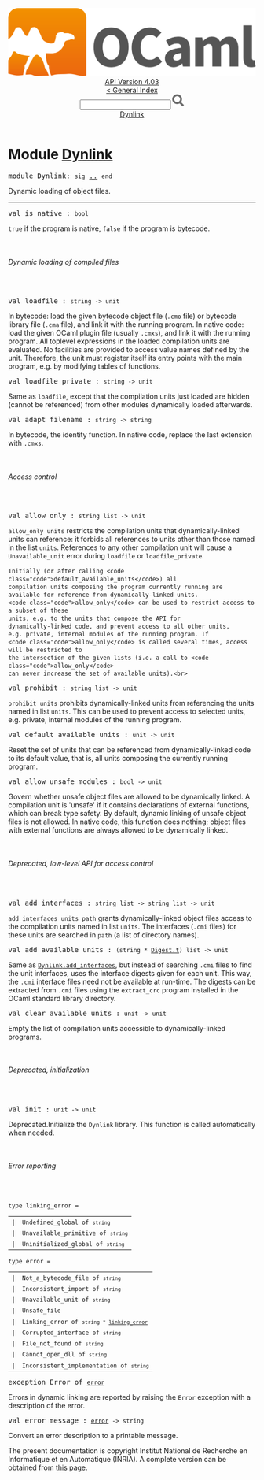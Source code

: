 <!-- ((! set title API !)) ((! set documentation !)) ((! set api !)) ((! set nobreadcrumb !)) -->
<div class="api"><header><nav class="toc brand"><a class="brand" href="https://ocaml.org/"><img src="colour-logo-gray.svg" class="svg" alt="OCaml"></a></nav><nav class="toc"><div class="toc_version"><a href="/docs" id="version-select">API Version 4.03</a></div><a href="index.html">&lt; General Index</a><div class="api_search"><input type="text" name="apisearch" id="api_search" oninput="mySearch(false);" onkeypress="this.oninput();" onclick="this.oninput();" onpaste="this.oninput();">
<img src="search_icon.svg" alt="Search" class="svg" onclick="mySearch(false)"></div>
<div id="search_results"></div><div class="toc_title"><a href="#top">Dynlink</a></div><ul></ul></nav></header>

<h1>Module <a href="type_Dynlink.html">Dynlink</a></h1>

<pre><span class="keyword">module</span> Dynlink: <code class="code"><span class="keyword">sig</span></code> <a href="Dynlink.html">..</a> <code class="code"><span class="keyword">end</span></code></pre><div class="info module top">
Dynamic loading of object files.<br>
</div>
<hr width="100%">

<pre><span id="VALis_native"><span class="keyword">val</span> is_native</span> : <code class="type">bool</code></pre><div class="info ">
<code class="code"><span class="keyword">true</span></code> if the program is native,
    <code class="code"><span class="keyword">false</span></code> if the program is bytecode.<br>
</div>
<br>
<h6 id="6_Dynamicloadingofcompiledfiles">Dynamic loading of compiled files</h6><br>

<pre><span id="VALloadfile"><span class="keyword">val</span> loadfile</span> : <code class="type">string -&gt; unit</code></pre><div class="info ">
In bytecode: load the given bytecode object file (<code class="code">.cmo</code> file) or
    bytecode library file (<code class="code">.cma</code> file), and link it with the running
    program. In native code: load the given OCaml plugin file (usually
    <code class="code">.cmxs</code>), and link it with the running
    program.
    All toplevel expressions in the loaded compilation units
    are evaluated. No facilities are provided to
    access value names defined by the unit. Therefore, the unit
    must register itself its entry points with the main program,
    e.g. by modifying tables of functions.<br>
</div>

<pre><span id="VALloadfile_private"><span class="keyword">val</span> loadfile_private</span> : <code class="type">string -&gt; unit</code></pre><div class="info ">
Same as <code class="code">loadfile</code>, except that the compilation units just loaded
    are hidden (cannot be referenced) from other modules dynamically
    loaded afterwards.<br>
</div>

<pre><span id="VALadapt_filename"><span class="keyword">val</span> adapt_filename</span> : <code class="type">string -&gt; string</code></pre><div class="info ">
In bytecode, the identity function. In native code, replace the last
    extension with <code class="code">.cmxs</code>.<br>
</div>
<br>
<h6 id="6_Accesscontrol">Access control</h6><br>

<pre><span id="VALallow_only"><span class="keyword">val</span> allow_only</span> : <code class="type">string list -&gt; unit</code></pre><div class="info ">
<code class="code">allow_only units</code> restricts the compilation units that
    dynamically-linked units can reference: it forbids all references
    to units other than those named in the list <code class="code">units</code>. References
    to any other compilation unit will cause a <code class="code"><span class="constructor">Unavailable_unit</span></code>
    error during <code class="code">loadfile</code> or <code class="code">loadfile_private</code>.
<p>

    Initially (or after calling <code class="code">default_available_units</code>) all
    compilation units composing the program currently running are
    available for reference from dynamically-linked units.
    <code class="code">allow_only</code> can be used to restrict access to a subset of these
    units, e.g. to the units that compose the API for
    dynamically-linked code, and prevent access to all other units,
    e.g. private, internal modules of the running program. If
    <code class="code">allow_only</code> is called several times, access will be restricted to
    the intersection of the given lists (i.e. a call to <code class="code">allow_only</code>
    can never increase the set of available units).<br>
</p></div>

<pre><span id="VALprohibit"><span class="keyword">val</span> prohibit</span> : <code class="type">string list -&gt; unit</code></pre><div class="info ">
<code class="code">prohibit units</code> prohibits dynamically-linked units from referencing
    the units named in list <code class="code">units</code>.  This can be used to prevent
    access to selected units, e.g. private, internal modules of
    the running program.<br>
</div>

<pre><span id="VALdefault_available_units"><span class="keyword">val</span> default_available_units</span> : <code class="type">unit -&gt; unit</code></pre><div class="info ">
Reset the set of units that can be referenced from dynamically-linked
    code to its default value, that is, all units composing the currently
    running program.<br>
</div>

<pre><span id="VALallow_unsafe_modules"><span class="keyword">val</span> allow_unsafe_modules</span> : <code class="type">bool -&gt; unit</code></pre><div class="info ">
Govern whether unsafe object files are allowed to be
    dynamically linked. A compilation unit is 'unsafe' if it contains
    declarations of external functions, which can break type safety.
    By default, dynamic linking of unsafe object files is
    not allowed. In native code, this function does nothing; object files
    with external functions are always allowed to be dynamically linked.<br>
</div>
<br>
<h6 id="6_DeprecatedlowlevelAPIforaccesscontrol">Deprecated, low-level API for access control</h6><br>

<pre><span id="VALadd_interfaces"><span class="keyword">val</span> add_interfaces</span> : <code class="type">string list -&gt; string list -&gt; unit</code></pre><div class="info ">
<code class="code">add_interfaces units path</code> grants dynamically-linked object
    files access to the compilation  units named in list <code class="code">units</code>.
    The interfaces (<code class="code">.cmi</code> files) for these units are searched in
    <code class="code">path</code> (a list of directory names).<br>
</div>

<pre><span id="VALadd_available_units"><span class="keyword">val</span> add_available_units</span> : <code class="type">(string * <a href="Digest.html#TYPEt">Digest.t</a>) list -&gt; unit</code></pre><div class="info ">
Same as <a href="Dynlink.html#VALadd_interfaces"><code class="code"><span class="constructor">Dynlink</span>.add_interfaces</code></a>, but instead of searching <code class="code">.cmi</code> files
    to find the unit interfaces, uses the interface digests given
    for each unit. This way, the <code class="code">.cmi</code> interface files need not be
    available at run-time. The digests can be extracted from <code class="code">.cmi</code>
    files using the <code class="code">extract_crc</code> program installed in the
    OCaml standard library directory.<br>
</div>

<pre><span id="VALclear_available_units"><span class="keyword">val</span> clear_available_units</span> : <code class="type">unit -&gt; unit</code></pre><div class="info ">
Empty the list of compilation units accessible to dynamically-linked
    programs.<br>
</div>
<br>
<h6 id="6_Deprecatedinitialization">Deprecated, initialization</h6><br>

<pre><span id="VALinit"><span class="keyword">val</span> init</span> : <code class="type">unit -&gt; unit</code></pre><div class="info ">
<span class="warning">Deprecated.</span>Initialize the <code class="code"><span class="constructor">Dynlink</span></code> library. This function is called
    automatically when needed.<br>
</div>
<br>
<h6 id="6_Errorreporting">Error reporting</h6><br>

<pre><code><span id="TYPElinking_error"><span class="keyword">type</span> <code class="type"></code>linking_error</span> = </code></pre><table class="typetable">
<tbody><tr>
<td align="left" valign="top">
<code><span class="keyword">|</span></code></td>
<td align="left" valign="top">
<code><span id="TYPEELTlinking_error.Undefined_global"><span class="constructor">Undefined_global</span></span> <span class="keyword">of</span> <code class="type">string</code></code></td>

</tr>
<tr>
<td align="left" valign="top">
<code><span class="keyword">|</span></code></td>
<td align="left" valign="top">
<code><span id="TYPEELTlinking_error.Unavailable_primitive"><span class="constructor">Unavailable_primitive</span></span> <span class="keyword">of</span> <code class="type">string</code></code></td>

</tr>
<tr>
<td align="left" valign="top">
<code><span class="keyword">|</span></code></td>
<td align="left" valign="top">
<code><span id="TYPEELTlinking_error.Uninitialized_global"><span class="constructor">Uninitialized_global</span></span> <span class="keyword">of</span> <code class="type">string</code></code></td>

</tr></tbody></table>



<pre><code><span id="TYPEerror"><span class="keyword">type</span> <code class="type"></code>error</span> = </code></pre><table class="typetable">
<tbody><tr>
<td align="left" valign="top">
<code><span class="keyword">|</span></code></td>
<td align="left" valign="top">
<code><span id="TYPEELTerror.Not_a_bytecode_file"><span class="constructor">Not_a_bytecode_file</span></span> <span class="keyword">of</span> <code class="type">string</code></code></td>

</tr>
<tr>
<td align="left" valign="top">
<code><span class="keyword">|</span></code></td>
<td align="left" valign="top">
<code><span id="TYPEELTerror.Inconsistent_import"><span class="constructor">Inconsistent_import</span></span> <span class="keyword">of</span> <code class="type">string</code></code></td>

</tr>
<tr>
<td align="left" valign="top">
<code><span class="keyword">|</span></code></td>
<td align="left" valign="top">
<code><span id="TYPEELTerror.Unavailable_unit"><span class="constructor">Unavailable_unit</span></span> <span class="keyword">of</span> <code class="type">string</code></code></td>

</tr>
<tr>
<td align="left" valign="top">
<code><span class="keyword">|</span></code></td>
<td align="left" valign="top">
<code><span id="TYPEELTerror.Unsafe_file"><span class="constructor">Unsafe_file</span></span></code></td>

</tr>
<tr>
<td align="left" valign="top">
<code><span class="keyword">|</span></code></td>
<td align="left" valign="top">
<code><span id="TYPEELTerror.Linking_error"><span class="constructor">Linking_error</span></span> <span class="keyword">of</span> <code class="type">string * <a href="Dynlink.html#TYPElinking_error">linking_error</a></code></code></td>

</tr>
<tr>
<td align="left" valign="top">
<code><span class="keyword">|</span></code></td>
<td align="left" valign="top">
<code><span id="TYPEELTerror.Corrupted_interface"><span class="constructor">Corrupted_interface</span></span> <span class="keyword">of</span> <code class="type">string</code></code></td>

</tr>
<tr>
<td align="left" valign="top">
<code><span class="keyword">|</span></code></td>
<td align="left" valign="top">
<code><span id="TYPEELTerror.File_not_found"><span class="constructor">File_not_found</span></span> <span class="keyword">of</span> <code class="type">string</code></code></td>

</tr>
<tr>
<td align="left" valign="top">
<code><span class="keyword">|</span></code></td>
<td align="left" valign="top">
<code><span id="TYPEELTerror.Cannot_open_dll"><span class="constructor">Cannot_open_dll</span></span> <span class="keyword">of</span> <code class="type">string</code></code></td>

</tr>
<tr>
<td align="left" valign="top">
<code><span class="keyword">|</span></code></td>
<td align="left" valign="top">
<code><span id="TYPEELTerror.Inconsistent_implementation"><span class="constructor">Inconsistent_implementation</span></span> <span class="keyword">of</span> <code class="type">string</code></code></td>

</tr></tbody></table>



<pre><span id="EXCEPTIONError"><span class="keyword">exception</span> Error</span> <span class="keyword">of</span> <code class="type"><a href="Dynlink.html#TYPEerror">error</a></code></pre>
<div class="info ">
Errors in dynamic linking are reported by raising the <code class="code"><span class="constructor">Error</span></code>
    exception with a description of the error.<br>
</div>

<pre><span id="VALerror_message"><span class="keyword">val</span> error_message</span> : <code class="type"><a href="Dynlink.html#TYPEerror">error</a> -&gt; string</code></pre><div class="info ">
Convert an error description to a printable message.<br>
</div>
<div class="copyright">The present documentation is copyright Institut National de Recherche en Informatique et en Automatique (INRIA). A complete version can be obtained from <a href="http://caml.inria.fr/pub/docs/manual-ocaml/">this page</a>.</div></div>